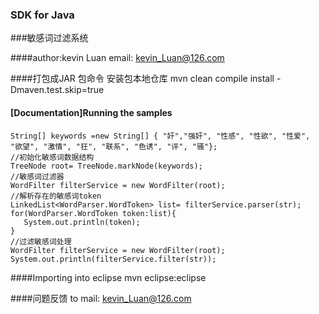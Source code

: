 
### SDK for Java

###敏感词过滤系统

####author:kevin Luan
    email: kevin_Luan@126.com

####打包成JAR 包命令
    安装包本地仓库
    mvn clean compile install -Dmaven.test.skip=true

#### [Documentation]Running the samples

	String[] keywords =new String[] { "奸","强奸", "性感", "性欲", "性爱", "欲望", "激情", "狂", "联系", "色诱", "评", "骚"};
	//初始化敏感词数据结构
	TreeNode root= TreeNode.markNode(keywords);
	//敏感词过滤器
    WordFilter filterService = new WordFilter(root);
    //解析存在的敏感词token
	LinkedList<WordParser.WordToken> list= filterService.parser(str);
    for(WordParser.WordToken token:list){
       System.out.println(token);
    }
	//过滤敏感词处理
    WordFilter filterService = new WordFilter(root);
    System.out.println(filterService.filter(str));


####Importing into eclipse
    mvn eclipse:eclipse
	
####问题反馈
    to mail: kevin_Luan@126.com
    

